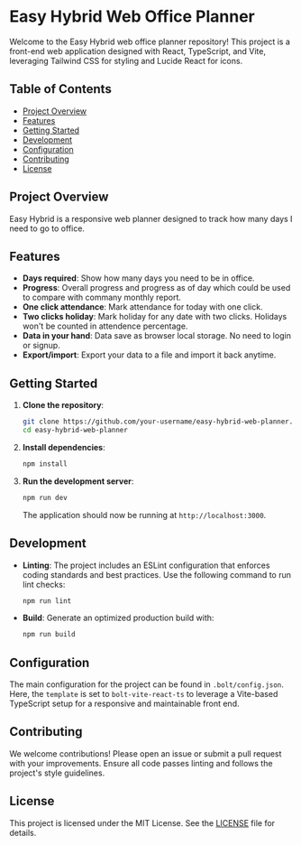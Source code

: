 # Easy Hybrid Web Office Planner

Welcome to the Easy Hybrid web office planner repository! This project is a front-end web application designed with React, TypeScript, and Vite, leveraging Tailwind CSS for styling and Lucide React for icons.

## Table of Contents

- [Project Overview](#project-overview)
- [Features](#features)
- [Getting Started](#getting-started)
- [Development](#development)
- [Configuration](#configuration)
- [Contributing](#contributing)
- [License](#license)

## Project Overview

Easy Hybrid is a responsive web planner designed to track how many days I need to go to office.
## Features
- **Days required**: Show how many days you need to be in office.
- **Progress**: Overall progress and progress as of day which could be used to compare with commany monthly report.
- **One click attendance**: Mark attendance for today with one click.
- **Two clicks holiday**: Mark holiday for any date with two clicks. Holidays won't be counted in attendence percentage.
- **Data in your hand**: Data save as browser local storage. No need to login or signup.
- **Export/import**: Export your data to a file and import it back anytime.

## Getting Started

1. **Clone the repository**:
    ```bash
    git clone https://github.com/your-username/easy-hybrid-web-planner.git
    cd easy-hybrid-web-planner
    ```

2. **Install dependencies**:
    ```bash
    npm install
    ```

3. **Run the development server**:
    ```bash
    npm run dev
    ```
   The application should now be running at `http://localhost:3000`.

## Development

- **Linting**: The project includes an ESLint configuration that enforces coding standards and best practices. Use the following command to run lint checks:
    ```bash
    npm run lint
    ```

- **Build**: Generate an optimized production build with:
    ```bash
    npm run build
    ```

## Configuration

The main configuration for the project can be found in `.bolt/config.json`. Here, the `template` is set to `bolt-vite-react-ts` to leverage a Vite-based TypeScript setup for a responsive and maintainable front end.

## Contributing

We welcome contributions! Please open an issue or submit a pull request with your improvements. Ensure all code passes linting and follows the project's style guidelines.

## License

This project is licensed under the MIT License. See the [LICENSE](LICENSE) file for details.
